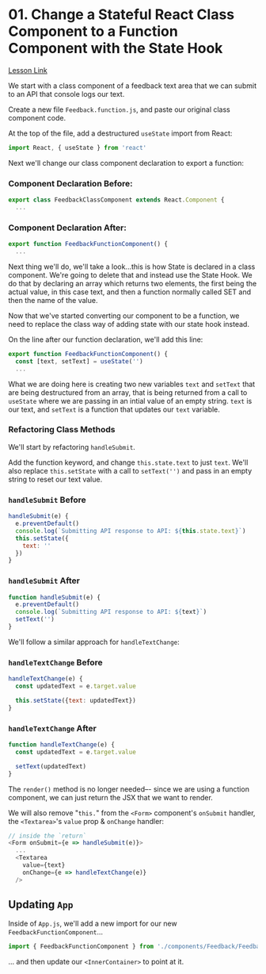 # 01. Change a Stateful React Class Component to a Function Component with the State Hook
[Lesson Link](https://egghead.io/lessons/react-change-a-stateful-react-class-component-to-a-function-component-with-the-state-hook)

We start with a class component of a feedback text area that we can submit to an API that console logs our text.

Create a new file `Feedback.function.js`, and paste our original class component code.

At the top of the file, add a destructured `useState` import from React:

```js
import React, { useState } from 'react'
```

Next we'll change our class component declaration to export a function:

### Component Declaration Before:
```js
export class FeedbackClassComponent extends React.Component {
  ...
```

### Component Declaration After:
```js
export function FeedbackFunctionComponent() {
  ...
```


Next thing we'll do, we'll take a look...this is how State is declared in a class component. We're going to delete that and instead use the State Hook. We do that by declaring an array which returns two elements, the first being the actual value, in this case text, and then a function normally called SET and then the name of the value.

Now that we've started converting our component to be a function, we need to replace the class way of adding state with our state hook instead.

On the line after our function declaration, we'll add this line:
```js
export function FeedbackFunctionComponent() {
  const [text, setText] = useState('')
  ...
```

What we are doing here is creating two new variables `text` and `setText` that are being destructured from an array, that is being returned from a call to `useState` where we are passing in an intial value of an empty string. `text` is our text, and `setText` is a function that updates our `text` variable.

### Refactoring Class Methods
We'll start by refactoring `handleSubmit`. 

Add the function keyword, and change `this.state.text` to just `text`. We'll also replace `this.setState` with a call to `setText('')` and pass in an empty string to reset our text value.

### `handleSubmit` Before
```js
handleSubmit(e) {
  e.preventDefault()
  console.log(`Submitting API response to API: ${this.state.text}`)
  this.setState({
    text: ''
  })
}
```

### `handleSubmit` After
```js
function handleSubmit(e) {
  e.preventDefault()
  console.log(`Submitting API response to API: ${text}`)
  setText('')
}
```

We'll follow a similar approach for `handleTextChange`:

### `handleTextChange` Before
```js
handleTextChange(e) {
  const updatedText = e.target.value

  this.setState({text: updatedText})
}
```

### `handleTextChange` After
```js
function handleTextChange(e) {
  const updatedText = e.target.value

  setText(updatedText)
}
```

The `render()` method is no longer needed–- since we are using a function component, we can just return the JSX that we want to render.

We will also remove "`this.`" from the `<Form>` component's `onSubmit` handler, the `<Textarea>`'s `value` prop & `onChange` handler:
```js
// inside the `return`
<Form onSubmit={e => handleSubmit(e)}>
  ...
  <Textarea
    value={text}
    onChange={e => handleTextChange(e)}
  />
```

## Updating `App`

Inside of `App.js`, we'll add a new import for our new `FeedbackFunctionComponent`...
```js
import { FeedbackFunctionComponent } from './components/Feedback/Feedback.function' 
```
... and then update our `<InnerContainer>` to point at it.

